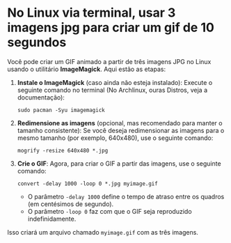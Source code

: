 # No Linux via terminal, usar 3 imagens jpg para criar um gif de 10 segundos

Você pode criar um GIF animado a partir de três imagens JPG no Linux usando o utilitário **ImageMagick**. 
Aqui estão as etapas:

1. **Instale o ImageMagick** (caso ainda não esteja instalado):
   Execute o seguinte comando no terminal (No Archlinux, ouras Distros, veja a documentação):
   
   ```
   sudo pacman -Syu imagemagick
   ```

2. **Redimensione as imagens** (opcional, mas recomendado para manter o tamanho consistente):
   Se você deseja redimensionar as imagens para o mesmo tamanho (por exemplo, 640x480), use o seguinte comando:
   ```
   mogrify -resize 640x480 *.jpg
   ```

3. **Crie o GIF**:
   Agora, para criar o GIF a partir das imagens, use o seguinte comando:
   ```
   convert -delay 1000 -loop 0 *.jpg myimage.gif
   ```
   - O parâmetro `-delay 1000` define o tempo de atraso entre os quadros (em centésimos de segundo).
   - O parâmetro `-loop 0` faz com que o GIF seja reproduzido indefinidamente.

Isso criará um arquivo chamado `myimage.gif` com as três imagens.

